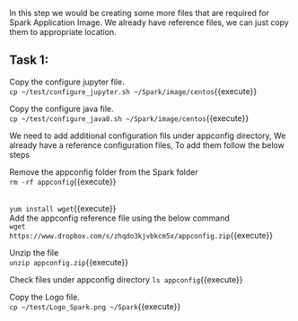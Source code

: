 In this step we would be creating some more files that are required for Spark Application Image.
We already have reference files, we can just copy them to appropriate location.

## Task 1:

Copy the configure jupyter file.<br>
`cp ~/test/configure_jupyter.sh ~/Spark/image/centos`{{execute}}

Copy the configure java file.<br>
`cp ~/test/configure_java8.sh ~/Spark/image/centos`{{execute}}

We need to add additional configuration fils under appconfig directory, We already have a reference configuration files, To add them follow the below steps<br>

Remove the appconfig folder from the Spark folder<br>
`rm -rf appconfig`{{execute}}

<br>`yum install wget`{{execute}}
<br>
Add the appconfig reference file using the below command<br>
`wget https://www.dropbox.com/s/zhqdo3kjvbkcm5x/appconfig.zip`{{execute}}

Unzip the file<br>
`unzip appconfig.zip`{{execute}}

Check files under appconfig directory
`ls appconfig`{{execute}}

Copy the Logo file.
<br>
`cp ~/test/Logo_Spark.png ~/Spark`{{execute}}

